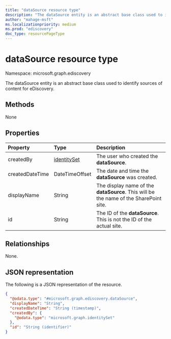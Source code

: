 ```yaml
---
title: "dataSource resource type"
description: "The dataSource entity is an abstract base class used to identify sources of content for eDiscovery."
author: "mahage-msft"
ms.localizationpriority: medium
ms.prod: "ediscovery"
doc_type: resourcePageType
---
```


# dataSource resource type

Namespace: microsoft.graph.ediscovery

The dataSource entity is an abstract base class used to identify sources of content for eDiscovery.

## Methods

None

## Properties

|Property|Type|Description|
|:---|:---|:---|
|createdBy|[identitySet](../resources/identityset.md)|The user who created the **dataSource**.|
|createdDateTime|DateTimeOffset|The date and time the **dataSource** was created.|
|displayName|String|The display name of the **dataSource**. This will be the name of the SharePoint site.|
|id|String| The ID of the **dataSource**. This is not the ID of the actual site.|

## Relationships

None.

## JSON representation

The following is a JSON representation of the resource.
<!-- {
  "blockType": "resource",
  "keyProperty": "id",
  "@odata.type": "microsoft.graph.ediscovery.dataSource",
  "openType": false
}
-->

``` json
{
  "@odata.type": "#microsoft.graph.ediscovery.dataSource",
  "displayName": "String",
  "createdDateTime": "String (timestamp)",
  "createdBy": {
    "@odata.type": "microsoft.graph.identitySet"
  },
  "id": "String (identifier)"
}
```
